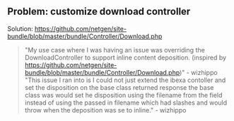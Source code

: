
## Problem: customize download controller
Solution: https://github.com/netgen/site-bundle/blob/master/bundle/Controller/Download.php

> "My use case where I was having an issue was overriding the DownloadController to support inline content deposition. (inspired by https://github.com/netgen/site-bundle/blob/master/bundle/Controller/Download.php)" - wizhippo
> "This issue I ran into is I could not just extend the ibexa contoller and set the disposition on the base class returned response the base class was would set he disposition using the filename from the field instead of using the passed in filename which had slashes and would throw when the deposition was se to inline." - wizhippo
